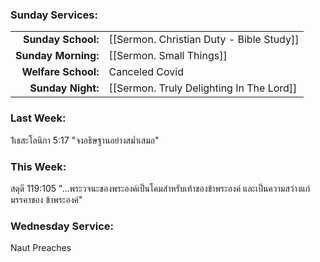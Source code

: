 ### Sunday Services:
| | |
| --:|:-- |
| **Sunday School:**  | [[Sermon. Christian Duty - Bible Study]] |
| **Sunday Morning:** | [[Sermon. Small Things]] |
| **Welfare School:** | Canceled Covid |
| **Sunday Night:**   | [[Sermon. Truly Delighting In The Lord]] |
### Last Week: 
1เธสะโลนิกา 5:17 "จงอธิษฐานอย่างสม่ำเสมอ"
### This Week:
สดุดี 119:105 "...พระวจนะของพระองค์เป็นโคมสำหรับเท้าของข้าพระองค์ และเป็นความสว่างแก่มรรคาของ	ข้าพระองค์"
### Wednesday Service:
Naut Preaches